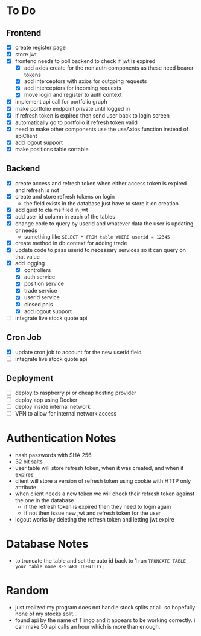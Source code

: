 # To Do
## Frontend
- [x] create register page
- [x] store jwt
- [x] frontend needs to poll backend to check if jwt is expired
  - [x] add axios create for the non auth components as these need bearer tokens 
  - [x] add interceptors with axios for outgoing requests
  - [x] add interceptors for incoming requests
  - [x] move login and register to auth context
- [x] implement api call for portfolio graph
- [x] make portfolio endpoint private until logged in
- [x] if refresh token is expired then send user back to login screen
- [x] automatically go to portfolio if refresh token valid
- [x] need to make other components use the useAxios function instead of apiClient 
- [x] add logout support
- [x] make positions table sortable

## Backend
- [x] create access and refresh token when either access token is expired and refresh is not
- [x] create and store refresh tokens on login
  - the field exists in the database just have to store it on creation
- [x] add guid to claims filed in jwt  
- [x] add user id column in each of the tables 
- [x] change code to query by userid and whatever data the user is updating or needs
  - something like `SELECT * FROM table WHERE userid = 12345`
- [x] create method in db context for adding trade
- [x] update code to pass userid to necessary services so it can query on that value
- [x] add logging 
  - [x] controllers
  - [x] auth service
  - [x] position service
  - [x] trade service
  - [x] userid service
  - [x] closed pnls 
  - [x] add logout support
- [ ] integrate live stock quote api 

## Cron Job
- [x] update cron job to account for the new userid field
- [ ] integrate live stock quote api 

## Deployment
- [ ] deploy to raspberry pi or cheap hosting provider
- [ ] deploy app using Docker
- [ ] deploy inside internal network
- [ ] VPN to allow for internal network access

# Authentication Notes
- hash passwords with SHA 256
- 32 bit salts
- user table will store refresh token, when it was created, and when it expires
- client will store a version of refresh token using cookie with HTTP only attribute
- when client needs a new token we will check their refresh token against the one in the database
  - if the refresh token is expired then they need to login again
  - if not then issue new jwt and refresh token for the user
- logout works by deleting the refresh token and letting jwt expire

# Database Notes
- to truncate the table and set the auto id back to 1 run `TRUNCATE TABLE your_table_name RESTART IDENTITY;`

# Random
- just realized my program does not handle stock splits at all. so hopefully none of my stocks split...
- found api by the name of Tiingo and it appears to be working correctly. i can make 50 api calls an hour which is more than enough.
